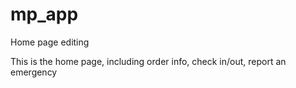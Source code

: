 # mp_app
Home page editing

This is the home page, including order info, check in/out, report an emergency

